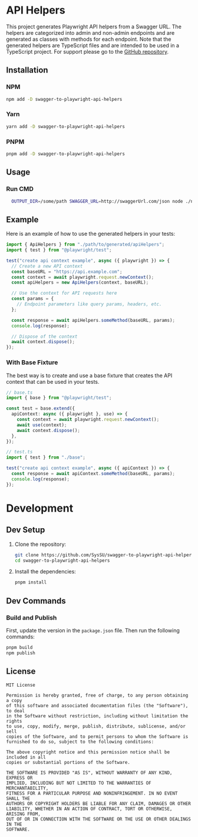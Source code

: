# API Helpers

This project generates Playwright API helpers from a Swagger URL. The helpers are categorized into admin and non-admin endpoints and are generated as classes with methods for each endpoint. Note that the generated helpers are TypeScript files and are intended to be used in a TypeScript project. For support please go to the [GitHub repository](https://github.com/SysSU/swagger-to-playwright-api-helpers).

## Installation

### NPM

```bash
npm add -D swagger-to-playwright-api-helpers
```

### Yarn

```bash
yarn add -D swagger-to-playwright-api-helpers
```

### PNPM

```bash
pnpm add -D swagger-to-playwright-api-helpers
```

## Usage

### Run CMD

```bash
  OUTPUT_DIR=/some/path SWAGGER_URL=http://swaggerUrl.com/json node ./node_modules/swagger-to-playwright-api-helpers/dist/cmd.js
```

## Example

Here is an example of how to use the generated helpers in your tests:

```typescript
import { ApiHelpers } from "./path/to/generated/apiHelpers";
import { test } from "@playwright/test";

test("create api context example", async ({ playwright }) => {
  // Create a new API context
  const baseURL = "https://api.example.com";
  const context = await playwright.request.newContext();
  const apiHelpers = new ApiHelpers(context, baseURL);

  // Use the context for API requests here
  const params = {
    // Endpoint parameters like query params, headers, etc.
  };

  const response = await apiHelpers.someMethod(baseURL, params);
  console.log(response);

  // Dispose of the context
  await context.dispose();
});
```

### With Base Fixture

The best way is to create and use a base fixture that creates the API context that can be used in your tests.

```typescript
// base.ts
import { base } from "@playwright/test";

const test = base.extend({
  apiContext: async ({ playwright }, use) => {
    const context = await playwright.request.newContext();
    await use(context);
    await context.dispose();
  },
});
```

```typescript
// test.ts
import { test } from "./base";

test("create api context example", async ({ apiContext }) => {
  const response = await apiContext.someMethod(baseURL, params);
  console.log(response);
});
```

# Development

## Dev Setup

1. Clone the repository:

   ```bash
   git clone https://github.com/SysSU/swagger-to-playwright-api-helpers.git
   cd swagger-to-playwright-api-helpers
   ```

2. Install the dependencies:
   ```bash
   pnpm install
   ```

## Dev Commands

### Build and Publish

First, update the version in the `package.json` file. Then run the following commands:

```bash
pnpm build
npm publish
```

## License

```plaintext
MIT License

Permission is hereby granted, free of charge, to any person obtaining a copy
of this software and associated documentation files (the "Software"), to deal
in the Software without restriction, including without limitation the rights
to use, copy, modify, merge, publish, distribute, sublicense, and/or sell
copies of the Software, and to permit persons to whom the Software is
furnished to do so, subject to the following conditions:

The above copyright notice and this permission notice shall be included in all
copies or substantial portions of the Software.

THE SOFTWARE IS PROVIDED "AS IS", WITHOUT WARRANTY OF ANY KIND, EXPRESS OR
IMPLIED, INCLUDING BUT NOT LIMITED TO THE WARRANTIES OF MERCHANTABILITY,
FITNESS FOR A PARTICULAR PURPOSE AND NONINFRINGEMENT. IN NO EVENT SHALL THE
AUTHORS OR COPYRIGHT HOLDERS BE LIABLE FOR ANY CLAIM, DAMAGES OR OTHER
LIABILITY, WHETHER IN AN ACTION OF CONTRACT, TORT OR OTHERWISE, ARISING FROM,
OUT OF OR IN CONNECTION WITH THE SOFTWARE OR THE USE OR OTHER DEALINGS IN THE
SOFTWARE.
```
